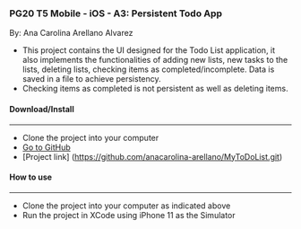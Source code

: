 ### **PG20 T5 Mobile - iOS - A3: Persistent Todo App**
By: Ana Carolina Arellano Alvarez

- This project contains the UI designed for the Todo List application, it also implements the functionalities of adding new lists, new tasks to the lists, deleting lists, checking items as completed/incomplete. Data is saved in a file to achieve persistency. 
- Checking items as completed is not persistent as well as deleting items.

#### **Download/Install**
---------
 -  Clone the project into your computer 
 - [Go to GitHub](https://github.com/anacarolina-arellano/MyToDoList)
 - [Project link] (https://github.com/anacarolina-arellano/MyToDoList.git)


#### **How to use**
--------
- Clone the project into your computer as indicated above
- Run the project in XCode using iPhone 11 as the Simulator
